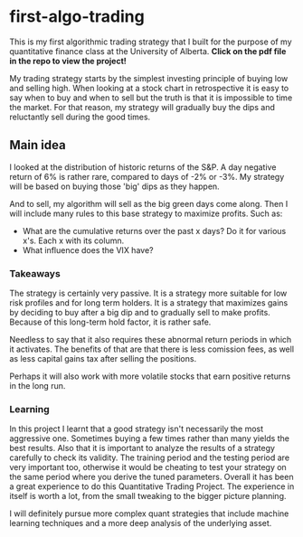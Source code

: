 # first-algo-trading
This is my first algorithmic trading strategy that I built for the purpose of my quantitative finance class at the University of Alberta.
**Click on the pdf file in the repo to view the project!**


My trading strategy starts by the simplest investing principle of buying low and selling high. When looking at a stock chart in retrospective it
is easy to say when to buy and when to sell but the truth is that it is impossible to time the market. For that reason, my strategy will
gradually buy the dips and reluctantly sell during the good times.

## Main idea
I looked at the distribution of historic returns of the S&P. A day negative return of 6% is rather rare, compared to days of -2% or -3%. My
strategy will be based on buying those 'big' dips as they happen.

And to sell, my algorithm will sell as the big green days come along. Then I will include many rules to this base strategy to maximize
profits. Such as:
-   What are the cumulative returns over the past x days? Do it for
    various x's. Each x with its column.
-   What influence does the VIX have?

### Takeaways

The strategy is certainly very passive. It is a strategy more suitable
for low risk profiles and for long term holders. It is a strategy that
maximizes gains by deciding to buy after a big dip and to gradually sell
to make profits. Because of this long-term hold factor, it is rather
safe.

Needless to say that it also requires these abnormal return periods in
which it activates. The benefits of that are that there is less comission fees, as well as less capital gains tax after selling the positions.

Perhaps it will also work with more volatile stocks
that earn positive returns in the long run.

### Learning
 
In this project I learnt that a good strategy isn't necessarily the most aggressive one. Sometimes buying a few times rather than many yields the
best results. Also that it is important to analyze the results of a strategy carefully to check its validity. The training period and the
testing period are very important too, otherwise it would be cheating to test your strategy on the same period where you derive the tuned
parameters. Overall it has been a great experience to do this Quantitative Trading Project. The experience in itself is worth a lot,
from the small tweaking to the bigger picture planning.

I will definitely pursue more complex quant strategies that include machine learning techniques and a more deep analysis of the underlying asset.







































